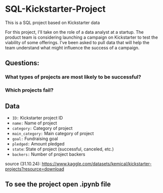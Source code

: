 # SQL-Kickstarter-Project
This is a SQL project based on Kickstarter data

For this project, I'll take on the role of a data analyst at a startup. The product team is considering launching a campaign on Kickstarter to test the viability of some offerings. I've been asked to pull data that will help the team understand what might influence the success of a campaign. 

## Questions:


### What types of projects are most likely to be successful?
### Which projects fail?

## Data

 - `ID:` Kickstarter project ID
 - `name:` Name of project
 - `category:` Category of project
 - `main_category:` Main category of project
 - `goal:` Fundraising goal
 - `pledged:` Amount pledged
 - `state`: State of project (successful, canceled, etc.)
 - `backers:` Number of project backers

 source (31.10.24): https://www.kaggle.com/datasets/kemical/kickstarter-projects?resource=download

 ## To see the project open .ipynb file
